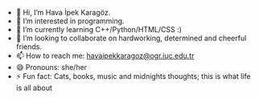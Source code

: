 - 👋 Hi, I’m Hava İpek Karagöz.
- 👀 I’m interested in programming.
- 🌱 I’m currently learning C++/Python/HTML/CSS :)
- 💞️ I’m looking to collaborate on hardworking, determined and cheerful friends.
- 📫 How to reach me: havaipekkaragoz@ogr.iuc.edu.tr
- 😄 Pronouns: she/her
- ⚡ Fun fact: Cats, books, music and midnights thoughts; this is what life is all about

<!---
H-Ipek/H-Ipek is a ✨ special ✨ repository because its `README.md` (this file) appears on your GitHub profile.
You can click the Preview link to take a look at your changes.
--->
